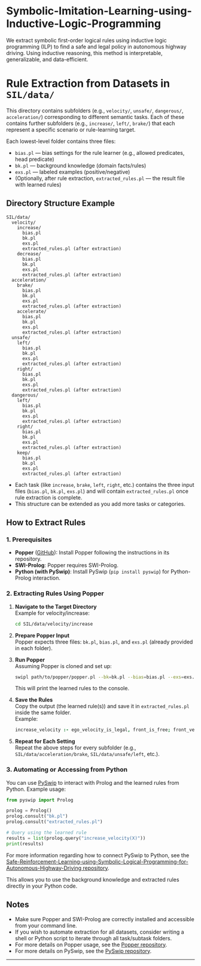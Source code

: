 # Symbolic-Imitation-Learning-using-Inductive-Logic-Programming
We extract symbolic first-order logical rules using inductive logic programming (ILP) to find a safe and legal policy in autonomous highway driving. Using inductive reasoning, this method is interpretable, generalizable, and data-efficient.
# Rule Extraction from Datasets in `SIL/data/`

This directory contains subfolders (e.g., `velocity/`, `unsafe/`, `dangerous/`, `acceleration/`) corresponding to different semantic tasks. Each of these contains further subfolders (e.g., `increase/`, `left/`, `brake/`) that each represent a specific scenario or rule-learning target.

Each lowest-level folder contains three files:
- `bias.pl` — bias settings for the rule learner (e.g., allowed predicates, head predicate)
- `bk.pl` — background knowledge (domain facts/rules)
- `exs.pl` — labeled examples (positive/negative)
- (Optionally, after rule extraction, `extracted_rules.pl` — the result file with learned rules)

## Directory Structure Example

```
SIL/data/
  velocity/
    increase/
      bias.pl
      bk.pl
      exs.pl
      extracted_rules.pl (after extraction)
    decrease/
      bias.pl
      bk.pl
      exs.pl
      extracted_rules.pl (after extraction)
  acceleration/
    brake/
      bias.pl
      bk.pl
      exs.pl
      extracted_rules.pl (after extraction)
    accelerate/
      bias.pl
      bk.pl
      exs.pl
      extracted_rules.pl (after extraction)
  unsafe/
    left/
      bias.pl
      bk.pl
      exs.pl
      extracted_rules.pl (after extraction)
    right/
      bias.pl
      bk.pl
      exs.pl
      extracted_rules.pl (after extraction)
  dangerous/
    left/
      bias.pl
      bk.pl
      exs.pl
      extracted_rules.pl (after extraction)
    right/
      bias.pl
      bk.pl
      exs.pl
      extracted_rules.pl (after extraction)
    keep/
      bias.pl
      bk.pl
      exs.pl
      extracted_rules.pl (after extraction)
```

- Each task (like `increase`, `brake`, `left`, `right`, etc.) contains the three input files (`bias.pl`, `bk.pl`, `exs.pl`) and will contain `extracted_rules.pl` once rule extraction is complete.
- This structure can be extended as you add more tasks or categories.

## How to Extract Rules

### 1. Prerequisites

- **Popper** ([GitHub](https://github.com/logic-and-learning-lab/Popper)): Install Popper following the instructions in its repository.
- **SWI-Prolog**: Popper requires SWI-Prolog.
- **Python (with PySwip)**: Install PySwip (`pip install pyswip`) for Python-Prolog interaction.

### 2. Extracting Rules Using Popper

1. **Navigate to the Target Directory**  
   Example for velocity/increase:
   ```sh
   cd SIL/data/velocity/increase
   ```

2. **Prepare Popper Input**  
   Popper expects three files: `bk.pl`, `bias.pl`, and `exs.pl` (already provided in each folder).
   
3. **Run Popper**  
   Assuming Popper is cloned and set up:
   ```sh
   swipl path/to/popper/popper.pl --bk=bk.pl --bias=bias.pl --exs=exs.pl
   ```
   This will print the learned rules to the console.

4. **Save the Rules**  
   Copy the output (the learned rule(s)) and save it in `extracted_rules.pl` inside the same folder.  
   Example:
   ```prolog
   increase_velocity :- ego_velocity_is_legal, front_is_free; front_velocity_is_bigger, front_distance_is_safe, ego_velocity_is_legal.
   ```

5. **Repeat for Each Setting**  
   Repeat the above steps for every subfolder (e.g., `SIL/data/acceleration/brake`, `SIL/data/unsafe/left`, etc.).

### 3. Automating or Accessing from Python

You can use [PySwip](https://github.com/yuce/pyswip) to interact with Prolog and the learned rules from Python. Example usage:

```python
from pyswip import Prolog

prolog = Prolog()
prolog.consult("bk.pl")
prolog.consult("extracted_rules.pl")

# Query using the learned rule
results = list(prolog.query("increase_velocity(X)"))
print(results)
```

For more information regarding how to connect PySwip to Python, see the [Safe-Reinforcement-Learning-using-Symbolic-Logical-Programming-for-Autonomous-Highway-Driving repository](https://github.com/CAV-Research-Lab/Safe-Reinforcement-Learning-using-Symbolic-Logical-Programming-for-Autonomous-Highway-Driving).

This allows you to use the background knowledge and extracted rules directly in your Python code.

## Notes

- Make sure Popper and SWI-Prolog are correctly installed and accessible from your command line.
- If you wish to automate extraction for all datasets, consider writing a shell or Python script to iterate through all task/subtask folders.
- For more details on Popper usage, see the [Popper repository](https://github.com/logic-and-learning-lab/Popper).
- For more details on PySwip, see the [PySwip repository](https://github.com/yuce/pyswip).

---
